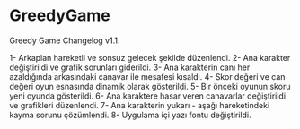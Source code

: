 # GreedyGame

Greedy Game Changelog v1.1.

1- Arkaplan hareketli ve sonsuz gelecek şekilde düzenlendi.
2- Ana karakter değiştirildi ve grafik sorunları giderildi.
3- Ana karakterin canı her azaldığında arkasındaki canavar ile mesafesi kısaldı.
4- Skor değeri ve can değeri oyun esnasında dinamik olarak gösterildi.
5- Bir önceki oyunun skoru yeni oyunda gösterildi.
6- Ana karaktere hasar veren canavarlar değiştirildi ve grafikleri düzenlendi.
7- Ana karakterin yukarı - aşağı hareketindeki kayma sorunu çözümlendi.
8- Uygulama içi yazı fontu değiştirildi.

